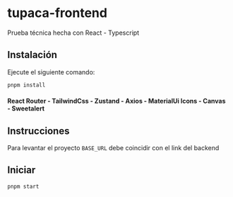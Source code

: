 # tupaca-frontend
Prueba técnica hecha con React - Typescript

## Instalación
Ejecute el siguiente comando:

```bash
pnpm install
```

#### React Router - TailwindCss - Zustand - Axios - MaterialUi Icons - Canvas - Sweetalert

## Instrucciones
Para levantar el proyecto `BASE_URL` debe coincidir con el link del backend

## Iniciar
```bash
pnpm start
```
